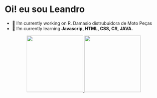 ### <h1>Oi! eu sou Leandro</h1>

- 🔭 I’m currently working on R. Damasio distrubuidora de Moto Peças
- 🌱 I’m currently learning <strong>Javascrip, HTML, CSS, C#, JAVA.</strong>

<div align="center">
  <a href="https://https://github.com/LCS87">
  <img height="180em" src="https://github-readme-stats.vercel.app/api?username=LCS87&show_icons=true&theme=dracula&include_all_commits=true&count_private=true"/>
  <img height="180em" src="https://github-readme-stats.vercel.app/api/top-langs/?username=LCS87&layout=compact&langs_count=7&theme=Dark"/>
</div>
